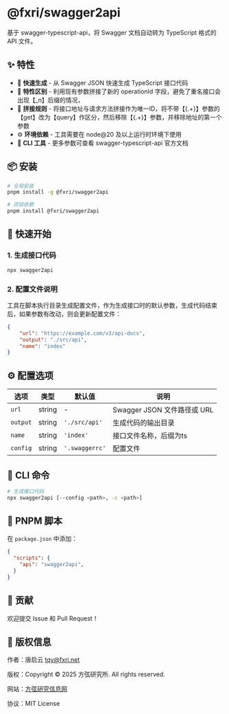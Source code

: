 # @fxri/swagger2api

基于 swagger-typescript-api，将 Swagger 文档自动转为 TypeScript 格式的 API 文件。

## ✨ 特性

- 🚀 **快速生成** - 从 Swagger JSON 快速生成 TypeScript 接口代码
- 📁 **特性区别** - 利用现有参数拼接了新的 operationId 字段，避免了重名接口会出现【_n】后缀的情况，
- 📝 **拼接规则** - 将接口地址与请求方法拼接作为唯一ID，将不带【{.+}】参数的【get】改为【query】作区分，然后移除【{.+}】参数，并移除地址的第一个参数
- ⚙️ **环境依赖** - 工具需要在 node@20 及以上运行时环境下使用
- 🔧 **CLI 工具** - 更多参数可查看 swagger-typescript-api 官方文档

## 📦 安装

```bash
# 全局安装
pnpm install -g @fxri/swagger2api

# 项目依赖
pnpm install @fxri/swagger2api
```

## 🚀 快速开始

### 1. 生成接口代码

```bash
npx swagger2api
```

### 2. 配置文件说明

工具在脚本执行目录生成配置文件，作为生成接口时的默认参数，生成代码结束后，如果参数有改动，则会更新配置文件：

```json
{
    "url": "https://example.com/v3/api-docs",
    "output": "./src/api",
    "name": "index"
}
```

## ⚙️ 配置选项

| 选项 | 类型 | 默认值 | 说明 |
|------|------|--------|------|
| `url` | string | - | Swagger JSON 文件路径或 URL |
| `output` | string | `'./src/api'` | 生成代码的输出目录 |
| `name` | string | `'index'` | 接口文件名称，后缀为ts |
| `config` | string | `'.swaggerrc'` | 配置文件 |

## 🔧 CLI 命令

```bash
# 生成接口代码
npx swagger2api [--config <path>, -c <path>]
```

## 📝 PNPM 脚本

在 `package.json` 中添加：

```json
{
  "scripts": {
    "api": "swagger2api",
  }
}
```

## 🤝 贡献

欢迎提交 Issue 和 Pull Request！

## 📄 版权信息

作者：唐启云 <tqy@fxri.net>

版权：Copyright © 2025 方弦研究所. All rights reserved.

网站：[方弦研究信息网](https://fxri.net:444/)

协议：MIT License